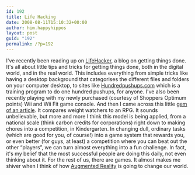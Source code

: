 ```yaml
---
id: 192
title: Life Hacking
date: 2008-08-11T15:10:32+00:00
author: him.happyhippos
layout: post
guid: "192"
permalink: /?p=192
---
```

I've recently been reading up on [LifeHacker](http://lifehacker.com), a blog on getting things done. It's all about little tips and tricks for getting things done, both in the digital world, and in the real world. This includes everything from simple tricks like having a desktop background that categorises the different files and folders on your computer desktop, to sites like [Hundredpushups.com](http://hundredpushups.com) which is a training program to do one hundred pushups, for anyone. I've also been recently playing with my newly purchased (courtesy of Shoppers Optimum points) Wii and Wii Fit game console. And then I came across this little [gem of an article](http://www.wired.com/gaming/virtualworlds/commentary/games/2008/08/gamesfrontiers_0811). It compares weight watchers to an RPG. It sounds unbelievable, but more and more I think this model is being applied, from a national scale (think carbon credits for corporations) right down to making chores into a competition, in Kindergarten. In changing dull, ordinary tasks (which are good for you, of course!) into a game system that rewards you, or even better (for guys, at least) a competition where you can beat out the other &#8220;players&#8221;, we can turn almost everything into a fun challenge. In fact, it's my belief that the most successful people are doing this daily, not even thinking about it. For the rest of us, there are games. It almost makes me shiver when I think of how [Augmented Reality](http://en.wikipedia.org/wiki/Augmented_reality) is going to change our world.